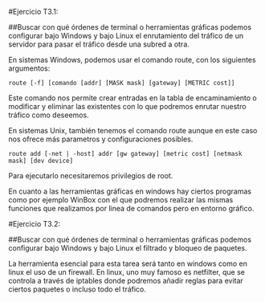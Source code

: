 #Ejercicio T3.1: 

##Buscar con qué órdenes de terminal o herramientas gráficas podemos configurar bajo Windows y bajo Linux el enrutamiento del tráfico de un servidor para pasar el tráfico desde una subred a otra.

En sistemas Windows, podemos usar el comando route, con los siguientes argumentos:

    route [-f] [comando [addr] [MASK mask] [gateway] [METRIC cost]]

Este comando nos permite crear entradas en la tabla de encaminamiento o modificar y eliminar las existentes con lo que podremos enrutar nuestro tráfico como deseemos. 

En sistemas Unix, también tenemos el comando route aunque en este caso nos ofrece más parametros y configuraciones posibles. 

    route add [-net | -host] addr [gw gateway] [metric cost] [netmask mask] [dev device]

Para ejecutarlo necesitaremos privilegios de root. 

En cuanto a las herramientas gráficas en windows hay ciertos programas como por ejemplo WinBox con el que podremos realizar las mismas funciones que realizamos por linea de comandos pero en entorno gráfico. 


#Ejercicio T3.2:

##Buscar con qué órdenes de terminal o herramientas gráficas podemos configurar bajo Windows y bajo Linux el filtrado y bloqueo de paquetes.

La herramienta esencial para esta tarea será tanto en windows como en linux el uso de un firewall. En linux, uno muy famoso es netfilter, que se controla a través de iptables donde podremos añadir reglas para evitar ciertos paquetes o incluso todo el tráfico. 